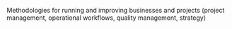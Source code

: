 Methodologies for running and improving businesses and projects (project management, operational workflows, quality management, strategy)
